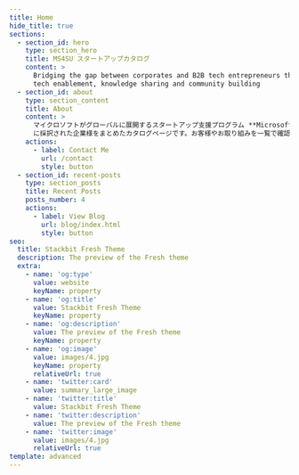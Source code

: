 ```yaml
---
title: Home
hide_title: true
sections:
  - section_id: hero
    type: section_hero
    title: MS4SU スタートアップカタログ
    content: >
      Bridging the gap between corporates and B2B tech entrepreneurs through
      tech enablement, knowledge sharing and community building
  - section_id: about
    type: section_content
    title: About
    content: >
      マイクロソフトがグローバルに展開するスタートアップ支援プログラム **Microsoft for Startups (MS4SU)**
      に採択された企業様をまとめたカタログページです。お客様やお取り組みを一覧で確認することができます。お引き合わせやご紹介依頼は下記フォームよりご連絡ください！
    actions:
      - label: Contact Me
        url: /contact
        style: button
  - section_id: recent-posts
    type: section_posts
    title: Recent Posts
    posts_number: 4
    actions:
      - label: View Blog
        url: blog/index.html
        style: button
seo:
  title: Stackbit Fresh Theme
  description: The preview of the Fresh theme
  extra:
    - name: 'og:type'
      value: website
      keyName: property
    - name: 'og:title'
      value: Stackbit Fresh Theme
      keyName: property
    - name: 'og:description'
      value: The preview of the Fresh theme
      keyName: property
    - name: 'og:image'
      value: images/4.jpg
      keyName: property
      relativeUrl: true
    - name: 'twitter:card'
      value: summary_large_image
    - name: 'twitter:title'
      value: Stackbit Fresh Theme
    - name: 'twitter:description'
      value: The preview of the Fresh theme
    - name: 'twitter:image'
      value: images/4.jpg
      relativeUrl: true
template: advanced
---
```

